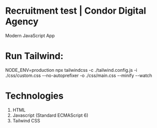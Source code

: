 # Recruitment test | Condor Digital Agency 

Modern JavaScript App

# Run Tailwind:

NODE_ENV=production npx tailwindcss -c ./tailwind.config.js -i ./css/custom.css --no-autoprefixer -o ./css/main.css --minify --watch

# Technologies

1. HTML
2. Javascript (Standard ECMAScript 6)
3. Tailwind CSS